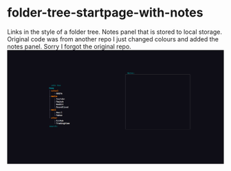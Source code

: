 # folder-tree-startpage-with-notes
Links in the style of a folder tree. Notes panel that is stored to local storage. Original code was from another repo I just changed colours and added the notes panel. Sorry I forgot the original repo.
![image](https://github.com/Snaiel/folder-tree-startpage-with-notes/blob/main/screen_capture.png)
